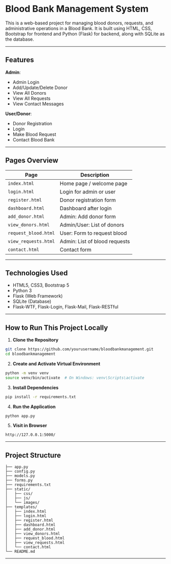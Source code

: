 # Blood Bank Management System

This is a web-based project for managing blood donors, requests, and administrative operations in a Blood Bank. It is built using HTML, CSS, Bootstrap for frontend and Python (Flask) for backend, along with SQLite as the database.

---

## Features

**Admin**:
- Admin Login
- Add/Update/Delete Donor
- View All Donors
- View All Requests
- View Contact Messages

**User/Donor**:
- Donor Registration
- Login
- Make Blood Request
- Contact Blood Bank

---

## Pages Overview

| Page               | Description                             |
|--------------------|-----------------------------------------|
| `index.html`       | Home page / welcome page                |
| `login.html`       | Login for admin or user                 |
| `register.html`    | Donor registration form                 |
| `dashboard.html`   | Dashboard after login                   |
| `add_donor.html`   | Admin: Add donor form                   |
| `view_donors.html` | Admin/User: List of donors              |
| `request_blood.html` | User: Form to request blood           |
| `view_requests.html` | Admin: List of blood requests         |
| `contact.html`     | Contact form                            |


---

## Technologies Used

- HTML5, CSS3, Bootstrap 5
- Python 3
- Flask (Web Framework)
- SQLite (Database)
- Flask-WTF, Flask-Login, Flask-Mail, Flask-RESTful

---

## How to Run This Project Locally

1. **Clone the Repository**
```bash
git clone https://github.com/yourusername/bloodbankmanagement.git
cd bloodbankmanagement
```

2. **Create and Activate Virtual Environment**
```bash
python -m venv venv
source venv/bin/activate  # On Windows: venv\Scripts\activate
```

3. **Install Dependencies**
```bash
pip install -r requirements.txt
```

4. **Run the Application**
```bash
python app.py
```

5. **Visit in Browser**
```
http://127.0.0.1:5000/
```

---

## Project Structure
```
├── app.py
├── config.py
├── models.py
├── forms.py
├── requirements.txt
├── static/
│   ├── css/
│   ├── js/
│   └── images/
├── templates/
│   ├── index.html
│   ├── login.html
│   ├── register.html
│   ├── dashboard.html
│   ├── add_donor.html
│   ├── view_donors.html
│   ├── request_blood.html
│   ├── view_requests.html
│   └── contact.html
└── README.md
```

---
